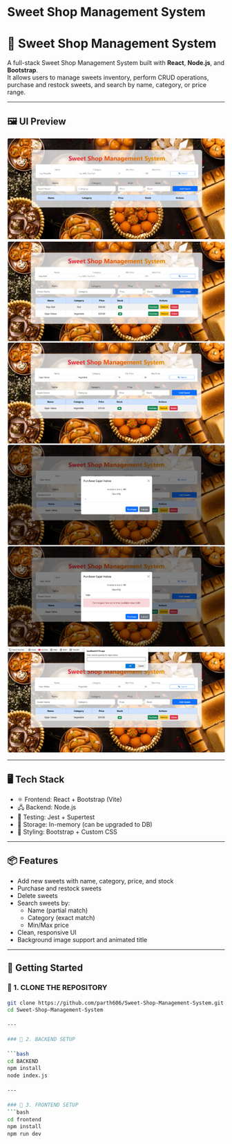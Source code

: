 ﻿# Sweet Shop Management System
# 🍬 Sweet Shop Management System

A full-stack Sweet Shop Management System built with **React**, **Node.js**, and **Bootstrap**.  
It allows users to manage sweets inventory, perform CRUD operations, purchase and restock sweets, and search by name, category, or price range.

---
## 🖼 UI Preview

![Sweet Shop UI](https://github.com/parth606/Sweet-Shop-Management-System/blob/main/frontend/1.png?raw=true)
![Sweet Shop UI](https://github.com/parth606/Sweet-Shop-Management-System/blob/main/frontend/2.png?raw=true)
![Sweet Shop UI](https://github.com/parth606/Sweet-Shop-Management-System/blob/main/frontend/3.png?raw=true)
![Sweet Shop UI](https://github.com/parth606/Sweet-Shop-Management-System/blob/main/frontend/4.png?raw=true)
![Sweet Shop UI](https://github.com/parth606/Sweet-Shop-Management-System/blob/main/frontend/5.png?raw=true)
![Sweet Shop UI](https://github.com/parth606/Sweet-Shop-Management-System/blob/main/frontend/6.png?raw=true)

---

## 🖥️ Tech Stack

- ⚛️ Frontend: React + Bootstrap (Vite)
- 🖧 Backend: Node.js
- 🧪 Testing: Jest + Supertest
- 💾 Storage: In-memory (can be upgraded to DB)
- 🎨 Styling: Bootstrap  + Custom CSS

---

## 📦 Features

- Add new sweets with name, category, price, and stock
- Purchase and restock sweets
- Delete sweets
- Search sweets by:
  - Name (partial match)
  - Category (exact match)
  - Min/Max price
- Clean, responsive UI
- Background image support and animated title

---

## 🚀 Getting Started

### 📁 1. CLONE THE REPOSITORY

```bash
git clone https://github.com/parth606/Sweet-Shop-Management-System.git
cd Sweet-Shop-Management-System

---

### 📁 2. BACKEND SETUP

```bash
cd BACKEND
npm install
node index.js

---

### 📁 3. FRONTEND SETUP
```bash
cd frontend
npm install
npm run dev

